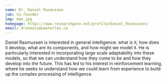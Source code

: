 ```yaml
---
name: Dr. Daniel Rasmussen
job: Co-founder
img: dan.jpg
homepage: https://www.researchgate.net/profile/Daniel_Rasmussen/
email: drasmuss@uwaterloo.ca
---
```


Daniel Rasmussen is interested in general intelligence: what is it,
how does it develop, what are its components, and how might we model
it. He is particularly interested in incorporating large scale
adaptability into these models, so that we can understand how they
come to be and how they develop into the future. This has led to his
interest in reinforcement learning, where he seeks to understand how we
could learn from experience to build up the complex processing of
intelligence.
